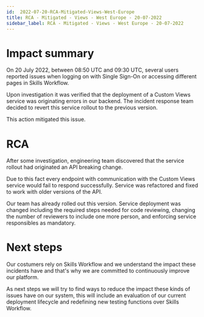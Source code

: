 ```yaml
---
id:  2022-07-20-RCA-Mitigated-Views-West-Europe
title: RCA - Mitigated - Views - West Europe - 20-07-2022
sidebar_label: RCA - Mitigated - Views - West Europe - 20-07-2022
---
```


# Impact summary

On 20 July 2022, between 08:50 UTC and 09:30 UTC, several users reported issues when logging on with Single Sign-On or accessing different pages in Skills Workflow.

Upon investigation it was verified that the deployment of a Custom Views service was originating errors in our backend. The incident response team decided to revert this service rollout to the previous version.

This action mitigated this issue.

# RCA

After some investigation, engineering team discovered that the service rollout had originated an API breaking change. 

Due to this fact every endpoint with communication with the Custom Views service would fail to respond successfully. Service was refactored and fixed to work with older versions of the API.

Our team has already rolled out this version. Service deployment was changed including the required steps needed for code reviewing, changing the number of reviewers to include one more person, and enforcing service responsibles as mandatory.

# Next steps

Our costumers rely on Skills Workflow and we understand the impact these incidents have and that's why we are committed to continuously improve our platform.

As next steps we will try to find ways to reduce the impact these kinds of issues have on our system, this will include an evaluation of our current deployment lifecycle and redefining new testing functions over Skills Workflow.